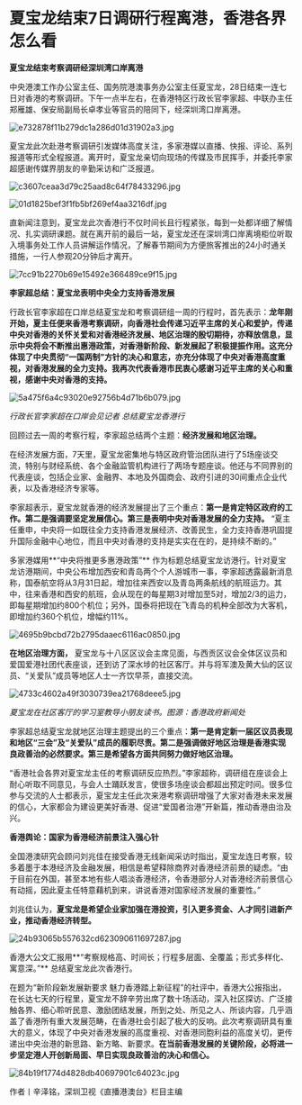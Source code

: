 # 夏宝龙结束7日调研行程离港，香港各界怎么看

**夏宝龙结束考察调研经深圳湾口岸离港**

中央港澳工作办公室主任、国务院港澳事务办公室主任夏宝龙，28日结束一连七日对香港的考察调研。下午一点半左右，在香港特区行政长官李家超、中联办主任郑雁雄、保安局副局长卓孝业等官员的陪同下，经深圳湾口岸离港。

![e732878f11b279dc1a286d01d31902a3.jpg](https://raw.githubusercontent.com/qqhsx/qqnews_image/main/2024/02/28/夏宝龙结束7日调研行程离港，香港各界怎么看/e732878f11b279dc1a286d01d31902a3.jpg)

夏宝龙此次赴港考察调研引发媒体高度关注，多家港媒以直播、快报、评论、系列报道等形式全程报道。离开时，夏宝龙亲切向现场的传媒及市民挥手，并委托李家超感谢传媒界朋友的辛勤采访和广泛报道。

![c3607ceaa3d79c25aad8c64f78433296.jpg](https://raw.githubusercontent.com/qqhsx/qqnews_image/main/2024/02/28/夏宝龙结束7日调研行程离港，香港各界怎么看/c3607ceaa3d79c25aad8c64f78433296.jpg)

![01d1825bef3f1fb5bf269ef4aa3216df.jpg](https://raw.githubusercontent.com/qqhsx/qqnews_image/main/2024/02/28/夏宝龙结束7日调研行程离港，香港各界怎么看/01d1825bef3f1fb5bf269ef4aa3216df.jpg)

直新闻注意到，夏宝龙此次香港行不仅时间长且行程紧张，每到一处都详细了解情况、扎实调研课题。就在离开前的最后一站，夏宝龙还在深圳湾口岸离境柜位听取入境事务处工作人员讲解运作情况，了解春节期间为方便旅客推出的24小时通关措施，一行人参观20分钟后才离开。

![7cc91b2270b69e15492e366489ce9f15.jpg](https://raw.githubusercontent.com/qqhsx/qqnews_image/main/2024/02/28/夏宝龙结束7日调研行程离港，香港各界怎么看/7cc91b2270b69e15492e366489ce9f15.jpg)

**李家超总结：夏宝龙表明中央全力支持香港发展**

行政长官李家超在口岸总结夏宝龙和考察调研组一周的行程时，首先表示：**龙年刚开始，夏主任便来香港考察调研，向香港社会传递习近平主席的关心和爱护，传递中央对香港的关怀关爱和对香港经济发展、地区治理的殷切期待，亦释放信息，显示中央将会不断推出惠港政策，对香港新阶段、新发展起了积极提振作用。这充分体现了中央贯彻“一国两制”方针的决心和意志，亦充分体现了中央对香港高度重视，对香港发展的全力支持。我再次代表香港市民衷心感谢习近平主席的关心和重视，感谢中央对香港的支持。**

![5a475f6a4c93020e92756b4d71b6b079.jpg](https://raw.githubusercontent.com/qqhsx/qqnews_image/main/2024/02/28/夏宝龙结束7日调研行程离港，香港各界怎么看/5a475f6a4c93020e92756b4d71b6b079.jpg)

_行政长官李家超在口岸会见记者 总结夏宝龙香港行_

回顾过去一周的考察行程，李家超总结两个主题：**经济发展和地区治理。**

在经济发展方面，7天里，夏宝龙密集地与特区政府管治团队进行了5场座谈交流，特别与财经系统、各个金融监管机构进行了两场专题座谈。他还与不同界别的代表座谈，包括企业家、金融界、本地及外国商会、政府引进的30间重点企业代表，以及香港经济专家等。

李家超表示，夏宝龙就香港的经济发展提出了三个重点：**第一是肯定特区政府的工作。第二是强调要坚定发展信心。第三是表明中央对香港发展的全力支持。**
“夏主任重申，中央将一如既往全力支持香港发展经济、改善民生，全力支持香港巩固提升国际金融中心地位，而且中央对香港的支持是实实在在的，是持续不断的。”

多家港媒用**“中央将推更多惠港政策”**
作为标题总结夏宝龙访港行。针对夏宝龙访港期间，中央公布增加西安和青岛两个个人游城市一事，李家超透露最新消息称，国泰航空将从3月31日起，增加往来西安以及青岛两条航线的航班运力。其中，往来香港和西安的航班，会从现在的每星期3对增加至5对，增加2/3的运力，即每星期增加约800个机位；另外，国泰将把现在飞青岛的机种全部改为大客机，即增加约360个机位，增幅约11%。

![4695b9bcbd72b2795daaec6116ac0850.jpg](https://raw.githubusercontent.com/qqhsx/qqnews_image/main/2024/02/28/夏宝龙结束7日调研行程离港，香港各界怎么看/4695b9bcbd72b2795daaec6116ac0850.jpg)

**在地区治理方面，**
夏宝龙与十八区区议会主席见面，与西贡区议会全体区议员和爱国爱港社团代表座谈，还到访了深水埗的社区客厅。并与将军澳及黄大仙的区议员、“关爱队”成员等地区人士一齐饮早茶，直接交流。

![4733c4602a49f3030739ea21768deee5.jpg](https://raw.githubusercontent.com/qqhsx/qqnews_image/main/2024/02/28/夏宝龙结束7日调研行程离港，香港各界怎么看/4733c4602a49f3030739ea21768deee5.jpg)

_夏宝龙在社区客厅的学习室教导小朋友读书。图源：香港政府新闻处_

李家超总结夏宝龙就地区治理主题提出的三个重点：**第一是肯定新一届区议员表现和地区“三会”及“关爱队”成员的履职尽责。第二是强调做好地区治理是香港实现良政善治的必然要求。第三是希望各方面共同努力做好地区治理。**

“香港社会各界对夏宝龙主任的考察调研反应热烈。”李家超称，调研组在座谈会上耐心听取不同意见，与会人士踊跃发言，使很多场座谈会都超出预定时间。很多位参与交流的人士都表示，夏宝龙主任此次来港考察调研增强了大家对香港未来发展的信心，大家都会为建设更美好香港、促进“爱国者治港”开新篇，推动香港由治及兴。

**香港舆论：国家为香港经济前景注入强心针**

全国港澳研究会顾问刘兆佳在接受香港无线新闻采访时指出，夏宝龙连日考察，较多着墨于本港经济及金融发展，相信是希望释除商界对香港经济前景的疑虑。“由于目前在外国，甚至本地有些人唱淡香港经济，令香港部分人对香港经济前景信心有动摇，因此夏主任特意藉机到来，讲说香港对国家经济发展的重要性。”

刘兆佳认为，**夏宝龙是希望企业家加强在港投资，引入更多资金、人才同引进新产业，推动香港经济转型。**

![24b93065b557632cd623090611697287.jpg](https://raw.githubusercontent.com/qqhsx/qqnews_image/main/2024/02/28/夏宝龙结束7日调研行程离港，香港各界怎么看/24b93065b557632cd623090611697287.jpg)

香港大公文汇报用**“考察规格高、时间长；行程多层面、全覆盖；形式多样化、寓意深。”** 总结夏宝龙此次香港行。

在题为“新阶段新发展新要求
魅力香港踏上新征程”的社评中，香港大公报指出，在长达七天的行程里，夏宝龙不辞辛劳出席了数十场活动，深入社区探访、广泛接触各界、细心聆听民意、激励团结发展，所到之处、所见之人、所谈内容，几乎涵盖了香港所有重大发展范畴，在香港社会引起了极大的反响。此次考察调研具有重大的意义，体现了中央对香港发展的高度重视、对香港同胞利益的高度关切，更传递出中央治港的新思路、新方略、新要求。**在当前香港发展的关键阶段，必将进一步坚定港人开创新局面、早日实现良政善治的决心和信心。**

![84b19f1774d4828db40697901c64023c.jpg](https://raw.githubusercontent.com/qqhsx/qqnews_image/main/2024/02/28/夏宝龙结束7日调研行程离港，香港各界怎么看/84b19f1774d4828db40697901c64023c.jpg)

作者丨辛泽铭，深圳卫视《直播港澳台》栏目主编


